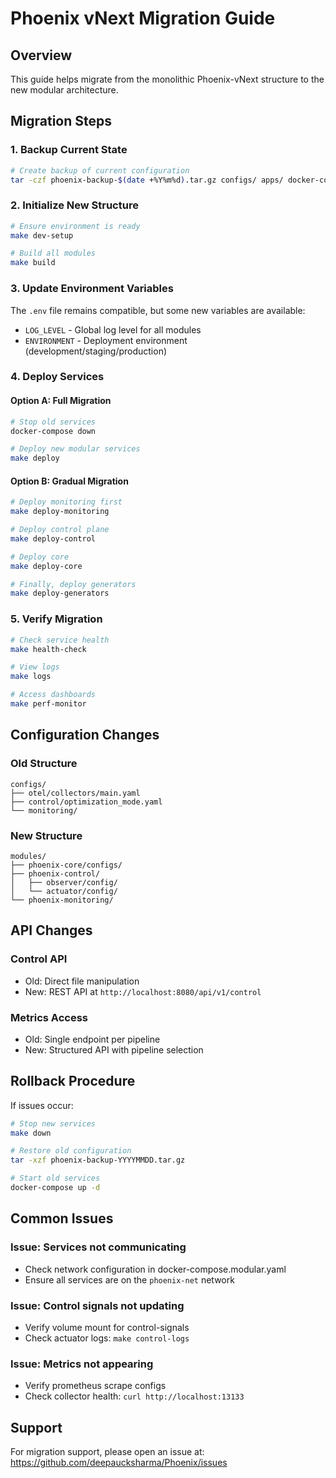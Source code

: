 # Phoenix vNext Migration Guide

## Overview
This guide helps migrate from the monolithic Phoenix-vNext structure to the new modular architecture.

## Migration Steps

### 1. Backup Current State
```bash
# Create backup of current configuration
tar -czf phoenix-backup-$(date +%Y%m%d).tar.gz configs/ apps/ docker-compose.yaml
```

### 2. Initialize New Structure
```bash
# Ensure environment is ready
make dev-setup

# Build all modules
make build
```

### 3. Update Environment Variables
The `.env` file remains compatible, but some new variables are available:
- `LOG_LEVEL` - Global log level for all modules
- `ENVIRONMENT` - Deployment environment (development/staging/production)

### 4. Deploy Services

#### Option A: Full Migration
```bash
# Stop old services
docker-compose down

# Deploy new modular services
make deploy
```

#### Option B: Gradual Migration
```bash
# Deploy monitoring first
make deploy-monitoring

# Deploy control plane
make deploy-control

# Deploy core
make deploy-core

# Finally, deploy generators
make deploy-generators
```

### 5. Verify Migration
```bash
# Check service health
make health-check

# View logs
make logs

# Access dashboards
make perf-monitor
```

## Configuration Changes

### Old Structure
```
configs/
├── otel/collectors/main.yaml
├── control/optimization_mode.yaml
└── monitoring/
```

### New Structure
```
modules/
├── phoenix-core/configs/
├── phoenix-control/
│   ├── observer/config/
│   └── actuator/config/
└── phoenix-monitoring/
```

## API Changes

### Control API
- Old: Direct file manipulation
- New: REST API at `http://localhost:8080/api/v1/control`

### Metrics Access
- Old: Single endpoint per pipeline
- New: Structured API with pipeline selection

## Rollback Procedure

If issues occur:
```bash
# Stop new services
make down

# Restore old configuration
tar -xzf phoenix-backup-YYYYMMDD.tar.gz

# Start old services
docker-compose up -d
```

## Common Issues

### Issue: Services not communicating
- Check network configuration in docker-compose.modular.yaml
- Ensure all services are on the `phoenix-net` network

### Issue: Control signals not updating
- Verify volume mount for control-signals
- Check actuator logs: `make control-logs`

### Issue: Metrics not appearing
- Verify prometheus scrape configs
- Check collector health: `curl http://localhost:13133`

## Support
For migration support, please open an issue at:
https://github.com/deepaucksharma/Phoenix/issues
